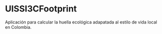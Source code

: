 # UISSI3CFootprint
Aplicación para calcular la huella ecológica adapatada al estilo de vida local en Colombia.
